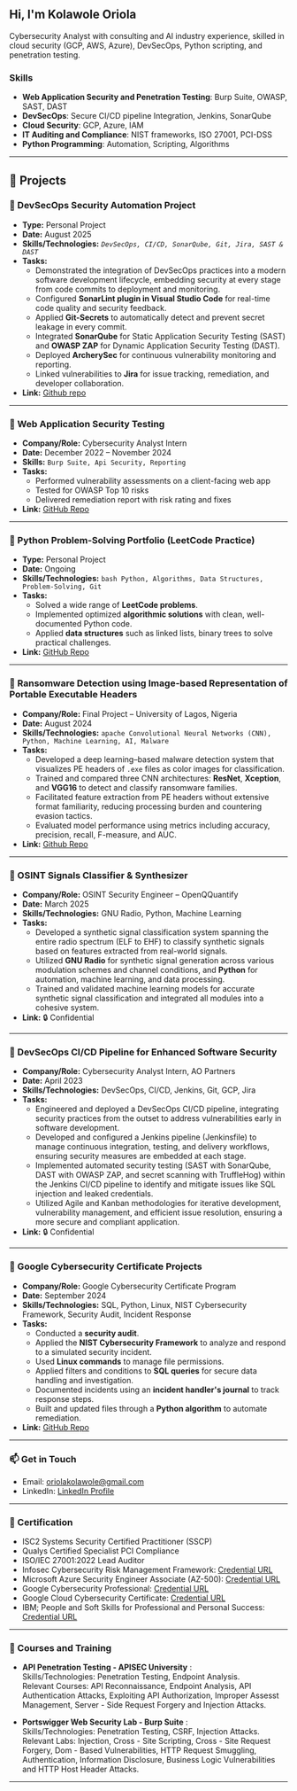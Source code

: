 ## Hi, I'm Kolawole Oriola

Cybersecurity Analyst with consulting and AI industry experience, skilled in cloud security (GCP, AWS, Azure), DevSecOps, Python scripting, and penetration testing. 

### Skills
- **Web Application Security and Penetration Testing**: Burp Suite, OWASP, SAST, DAST
- **DevSecOps**: Secure CI/CD pipeline Integration, Jenkins, SonarQube
- **Cloud Security**: GCP, Azure, IAM
- **IT Auditing and Compliance**: NIST frameworks, ISO 27001, PCI-DSS
- **Python Programming**: Automation, Scripting, Algorithms

---

## 📂 Projects  

### 🔹 DevSecOps Security Automation Project  
- **Type:** Personal Project  
- **Date:** August 2025  
- **Skills/Technologies:** *`DevSecOps, CI/CD, SonarQube, Git, Jira, SAST & DAST`*
- **Tasks:**  
  - Demonstrated the integration of DevSecOps practices into a modern software development lifecycle, embedding security at every stage from code commits to deployment and monitoring.  
  - Configured **SonarLint plugin in Visual Studio Code** for real-time code quality and security feedback.  
  - Applied **Git-Secrets** to automatically detect and prevent secret leakage in every commit.  
  - Integrated **SonarQube** for Static Application Security Testing (SAST) and **OWASP ZAP** for Dynamic Application Security Testing (DAST).  
  - Deployed **ArcherySec** for continuous vulnerability monitoring and reporting.  
  - Linked vulnerabilities to **Jira** for issue tracking, remediation, and developer collaboration.  
- **Link:** [Github repo](https://github.com/oriolakolawole/IntegratingDevSecOps.git)  

---

### 🔹 Web Application Security Testing  
- **Company/Role:** Cybersecurity Analyst Intern  
- **Date:** December 2022 – November 2024
- **Skills:** ```Burp Suite, Api Security, Reporting```   
- **Tasks:**  
  - Performed vulnerability assessments on a client-facing web app  
  - Tested for OWASP Top 10 risks  
  - Delivered remediation report with risk rating and fixes  
- **Link:** [GitHub Repo](https://github.com/oriolakolawole/BugReports.git)

---

### 🔹 Python Problem-Solving Portfolio (LeetCode Practice)  
- **Type:** Personal Project  
- **Date:** Ongoing  
- **Skills/Technologies:** ```bash Python, Algorithms, Data Structures, Problem-Solving, Git``` 
- **Tasks:**  
  - Solved a wide range of **LeetCode problems**.  
  - Implemented optimized **algorithmic solutions** with clean, well-documented Python code.  
  - Applied **data structures** such as linked lists, binary trees to solve practical challenges.   
- **Link:** [GitHub Repo](https://github.com/oriolakolawole/leetcode-solutions.git)  

---

### 🔹 Ransomware Detection using Image-based Representation of Portable Executable Headers  
- **Company/Role:** Final Project – University of Lagos, Nigeria  
- **Date:** August 2024  
- **Skills/Technologies:** ```apache Convolutional Neural Networks (CNN), Python, Machine Learning, AI, Malware``` 
- **Tasks:**  
  - Developed a deep learning–based malware detection system that visualizes PE headers of `.exe` files as color images for classification.  
  - Trained and compared three CNN architectures: **ResNet**, **Xception**, and **VGG16** to detect and classify ransomware families.  
  - Facilitated feature extraction from PE headers without extensive format familiarity, reducing processing burden and countering evasion tactics.  
  - Evaluated model performance using metrics including accuracy, precision, recall, F-measure, and AUC.  
- **Link:** [Github Repo](https://github.com/oriolakolawole/Ransomware-and-Goodware-PE-Header-Dataset.git)

---

### 🔹 OSINT Signals Classifier & Synthesizer  
- **Company/Role:** OSINT Security Engineer – OpenQQuantify  
- **Date:** March 2025  
- **Skills/Technologies:** GNU Radio, Python, Machine Learning 
- **Tasks:**  
  - Developed a synthetic signal classification system spanning the entire radio spectrum (ELF to EHF) to classify synthetic signals based on features extracted from real-world signals.  
  - Utilized **GNU Radio** for synthetic signal generation across various modulation schemes and channel conditions, and **Python** for automation, machine learning, and data processing.  
  - Trained and validated machine learning models for accurate synthetic signal classification and integrated all modules into a cohesive system.  
- **Link:** 🔒 Confidential  

---

### 🔹 DevSecOps CI/CD Pipeline for Enhanced Software Security  
- **Company/Role:** Cybersecurity Analyst Intern, AO Partners  
- **Date:** April 2023  
- **Skills/Technologies:** DevSecOps, CI/CD, Jenkins, Git, GCP, Jira  
- **Tasks:**  
  - Engineered and deployed a DevSecOps CI/CD pipeline, integrating security practices from the outset to address vulnerabilities early in software development.  
  - Developed and configured a Jenkins pipeline (Jenkinsfile) to manage continuous integration, testing, and delivery workflows, ensuring security measures are embedded at each stage.  
  - Implemented automated security testing (SAST with SonarQube, DAST with OWASP ZAP, and secret scanning with TruffleHog) within the Jenkins CI/CD pipeline to identify and mitigate issues like SQL injection and leaked credentials.  
  - Utilized Agile and Kanban methodologies for iterative development, vulnerability management, and efficient issue resolution, ensuring a more secure and compliant application.  
- **Link:** 🔒 Confidential  

---

### 🔹 Google Cybersecurity Certificate Projects  
- **Company/Role:** Google Cybersecurity Certificate Program  
- **Date:** September 2024  
- **Skills/Technologies:** SQL, Python, Linux, NIST Cybersecurity Framework, Security Audit, Incident Response  
- **Tasks:**  
  - Conducted a **security audit**.  
  - Applied the **NIST Cybersecurity Framework** to analyze and respond to a simulated security incident.  
  - Used **Linux commands** to manage file permissions.  
  - Applied filters and conditions to **SQL queries** for secure data handling and investigation.  
  - Documented incidents using an **incident handler's journal** to track response steps.  
  - Built and updated files through a **Python algorithm** to automate remediation.  
- **Link:** [GitHub Repo](https://github.com/oriolakolawole/Google-Cybersecurity-Certificate.git)

---

### 📫 Get in Touch
- Email: oriolakolawole@gmail.com
- LinkedIn: [LinkedIn Profile](https://www.linkedin.com/in/oriolakolawole/)
---
### 📝 Certification
- ISC2 Systems Security Certified Practitioner (SSCP)
- Qualys Certified Specialist PCI Compliance
- ISO/IEC 27001:2022 Lead Auditor
- Infosec Cybersecurity Risk Management Framework: [Credential URL](https://www.coursera.org/account/accomplishments/specialization/certificate/BGJ32MW36YXC)
- Microsoft Azure Security Engineer Associate (AZ-500): [Credential URL](https://www.coursera.org/account/accomplishments/professional-cert/FQITPHHI3G0C)
- Google Cybersecurity Professional: [Credential URL](https://www.credly.com/badges/9447a7fe-7f72-4a6c-9071-37baffeb12f2/public_url)
- Google Cloud Cybersecurity Certificate: [Credential URL](https://www.credly.com/badges/673f6597-a4d1-4729-b193-d06214a523b1/linked_in_profile)
- IBM; People and Soft Skills for Professional and Personal Success: [Credential URL](https://coursera.org/share/68513c30a295bf54e60ca3dc519d87dd)

---

### 📝 Courses and Training
- **API Penetration Testing - APISEC University** :   
  Skills/Technologies: Penetration Testing, Endpoint Analysis.   
  Relevant Courses: API Reconnaissance, Endpoint Analysis, API Authentication Attacks, Exploiting API Authorization, Improper Assesst Management, Server - Side Request Forgery and Injection Attacks.   

- **Portswigger Web Security Lab - Burp Suite** :    
   Skills/Technologies: Penetration Testing, CSRF, Injection Attacks.   
   Relevant Labs: Injection, Cross - Site Scripting, Cross - Site Request Forgery, Dom - Based Vulnerabilities, HTTP Request Smuggling, Authentication, Information Disclosure, Business Logic Vulnerabilities and HTTP Host Header Attacks.

---

